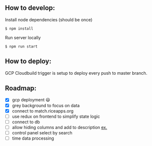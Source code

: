 ## How to develop:

Install node dependencies (should be once)
```
$ npm install
```

Run server locally
```
$ npm run start
```

## How to deploy:

GCP Cloudbuild trigger is setup to deploy every push to master branch.

## Roadmap:

- [x] gcp deployment 😃
- [x] grey background to focus on data
- [x] connect to match.riceapps.org
- [ ] use redux on frontend to simplify state logic
- [ ] connect to db
- [ ] allow hiding columns and add to description [ex.](https://ant.design/components/table/#components-table-demo-expand)
- [ ] control panel select by search
- [ ] time data processing
